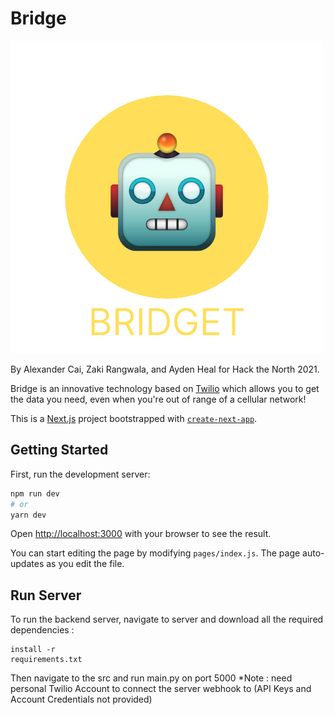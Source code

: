 # Bridge
<img src="web/public/bridge.png" alt="Logo">

By Alexander Cai, Zaki Rangwala, and Ayden Heal for Hack the North 2021.

Bridge is an innovative technology based on [Twilio](https://www.twilio.com/docs) which allows you to get the data you need, even when you're out of range of a cellular network!

This is a [Next.js](https://nextjs.org/) project bootstrapped with [`create-next-app`](https://github.com/vercel/next.js/tree/canary/packages/create-next-app).

## Getting Started

First, run the development server:

```bash
npm run dev
# or
yarn dev
```

Open [http://localhost:3000](http://localhost:3000) with your browser to see the result.

You can start editing the page by modifying `pages/index.js`. The page auto-updates as you edit the file.

## Run Server

To run the backend server, navigate to server and download all the required dependencies :

```pip
install -r
requirements.txt
```

Then navigate to the src and run main.py on port 5000
*Note : need personal Twilio Account to connect the server webhook to (API Keys and Account Credentials not provided)
